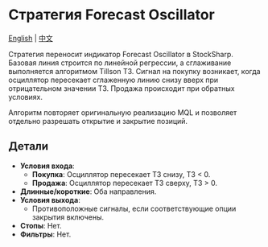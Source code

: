 # Стратегия Forecast Oscillator
[English](README.md) | [中文](README_cn.md)

Стратегия переносит индикатор Forecast Oscillator в StockSharp. Базовая линия строится по линейной регрессии, а сглаживание выполняется алгоритмом Tillson T3. Сигнал на покупку возникает, когда осциллятор пересекает сглаженную линию снизу вверх при отрицательном значении T3. Продажа происходит при обратных условиях.

Алгоритм повторяет оригинальную реализацию MQL и позволяет отдельно разрешать открытие и закрытие позиций.

## Детали

- **Условия входа**:
  - **Покупка**: Осциллятор пересекает T3 снизу, T3 < 0.
  - **Продажа**: Осциллятор пересекает T3 сверху, T3 > 0.
- **Длинные/короткие**: Оба направления.
- **Условия выхода**:
  - Противоположные сигналы, если соответствующие опции закрытия включены.
- **Стопы**: Нет.
- **Фильтры**: Нет.
